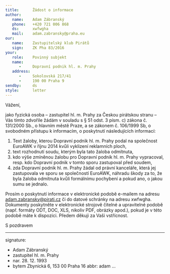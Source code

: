 ```yaml
---
title:      Žádost o informace
author:
   name:    Adam Zábranský
   phone:   +420 721 006 868
   ds:      xwfwgha
   mail:    adam.zabransky@praha.eu
our:
   name:    Zastupitelský klub Pirátů
   sign:    ZK Pha 83/2016
your:
   role:    Povinný subjekt
   name:    
      -     Dopravní podnik hl. m. Prahy
   address:
      -     Sokolovská 217/41
      -     190 00 Praha 9
sendby:     ds
style:      letter
---
```


Vážení,

jako fyzická osoba – zastupitel hl. m. Prahy za Českou pirátskou stranu – Vás tímto zdvořile žádám v souladu s § 51 odst. 3 písm. c) zákona č. 131/2000 Sb., o hlavním městě Praze, a se zákonem č. 106/1999 Sb, o svobodném přístupu k informacím, o poskytnutí následujících informací: 

1. Text žaloby, kterou Dopravní podnik hl. m. Prahy podal na společnost EuroAWK v říjnu 2014 kvůli vyklizení reklamních ploch,
2. text rozhodnutí soudu, kterým byla tato žaloba odmítnuta,
3. kdo výše zmíněnou žalobu pro Dopravní podnik hl. m. Prahy vypracoval, resp. kdo Dopravní podnik v tomto sporu zastupoval před soudem,
5. zda Dopravní podnik hl. m. Prahy žádal od právní kanceláře, která jej zastupovala ve sporu se společností EuroAWK, náhradu škody za to, že byla žaloba odmítnuta kvůli formálnímu pochybení a pokud ano, o jakou sumu se jednalo.

Prosím o poskytnutí informace v elektronické podobě e-mailem na adresu adam.zabransky@pirati.cz či do datové schránky na adresu xwfwgha. Dokumenty poskytněte v elektronické strojově čitelné a upravitelné podobě (např. formáty ODT, DOC, XLS, nikoliv PDF, obrázky apod.), pokud je v této podobě máte k dispozici. Předem děkuji za Vaši vstřícnost. 

S pozdravem

---
signature:
  - Adam Zábranský
  - zastupitel hl. m. Prahy
  - nar. 28. 12. 1993
  - bytem Zbynická 6, 153 00 Praha 16
abbr:       adam
...
